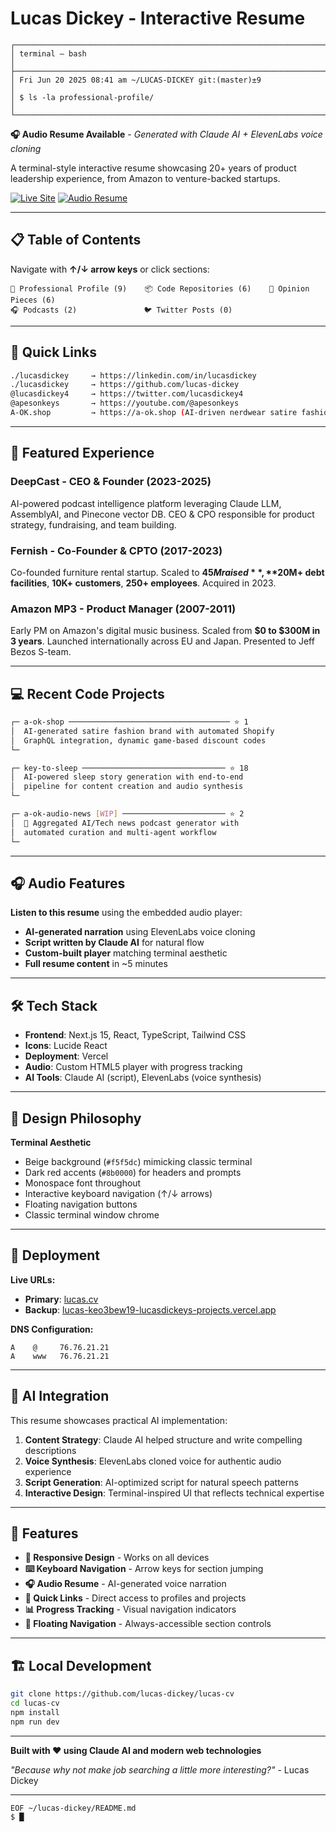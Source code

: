 # Lucas Dickey - Interactive Resume

```
┌──────────────────────────────────────────────────────────────────────┐
│ terminal — bash                                                      │
├──────────────────────────────────────────────────────────────────────┤
│ Fri Jun 20 2025 08:41 am ~/LUCAS-DICKEY git:(master)±9              │
│ $ ls -la professional-profile/                                       │
└──────────────────────────────────────────────────────────────────────┘
```

**🎧 Audio Resume Available** - _Generated with Claude AI + ElevenLabs voice cloning_

A terminal-style interactive resume showcasing 20+ years of product leadership experience, from Amazon to venture-backed startups.

[![Live Site](https://img.shields.io/badge/🌐_Live_Site-lucas.cv-darkgreen?style=for-the-badge)](https://lucas.cv)
[![Audio Resume](https://img.shields.io/badge/🎧_Audio_Resume-AI_Generated-blue?style=for-the-badge)](https://lucas.cv)

---

## 📋 Table of Contents

Navigate with **↑/↓ arrow keys** or click sections:

```
👤 Professional Profile (9)    📦 Code Repositories (6)    💭 Opinion Pieces (6)
🎧 Podcasts (2)               🐦 Twitter Posts (0)
```

---

## 🎯 Quick Links

```bash
./lucasdickey     → https://linkedin.com/in/lucasdickey
./lucasdickey     → https://github.com/lucas-dickey
@lucasdickey4     → https://twitter.com/lucasdickey4
@apesonkeys       → https://youtube.com/@apesonkeys
A-OK.shop         → https://a-ok.shop (AI-driven nerdwear satire fashion brand)
```

---

## 🚀 Featured Experience

### **DeepCast - CEO & Founder (2023-2025)**

AI-powered podcast intelligence platform leveraging Claude LLM, AssemblyAI, and Pinecone vector DB. CEO & CPO responsible for product strategy, fundraising, and team building.

### **Fernish - Co-Founder & CPTO (2017-2023)**

Co-founded furniture rental startup. Scaled to **$45M raised**, **$20M+ debt facilities**, **10K+ customers**, **250+ employees**. Acquired in 2023.

### **Amazon MP3 - Product Manager (2007-2011)**

Early PM on Amazon's digital music business. Scaled from **$0 to $300M in 3 years**. Launched internationally across EU and Japan. Presented to Jeff Bezos S-team.

---

## 💻 Recent Code Projects

```bash
┌─ a-ok-shop ──────────────────────────────────── ⭐ 1
│  AI-generated satire fashion brand with automated Shopify
│  GraphQL integration, dynamic game-based discount codes
└─

┌─ key-to-sleep ──────────────────────────────── ⭐ 18
│  AI-powered sleep story generation with end-to-end
│  pipeline for content creation and audio synthesis
└─

┌─ a-ok-audio-news [WIP] ─────────────────────── ⭐ 2
│  🚧 Aggregated AI/Tech news podcast generator with
│  automated curation and multi-agent workflow
└─
```

---

## 🎧 Audio Features

**Listen to this resume** using the embedded audio player:

- **AI-generated narration** using ElevenLabs voice cloning
- **Script written by Claude AI** for natural flow
- **Custom-built player** matching terminal aesthetic
- **Full resume content** in ~5 minutes

---

## 🛠️ Tech Stack

- **Frontend**: Next.js 15, React, TypeScript, Tailwind CSS
- **Icons**: Lucide React
- **Deployment**: Vercel
- **Audio**: Custom HTML5 player with progress tracking
- **AI Tools**: Claude AI (script), ElevenLabs (voice synthesis)

---

## 🎨 Design Philosophy

**Terminal Aesthetic**

- Beige background (`#f5f5dc`) mimicking classic terminal
- Dark red accents (`#8b0000`) for headers and prompts
- Monospace font throughout
- Interactive keyboard navigation (↑/↓ arrows)
- Floating navigation buttons
- Classic terminal window chrome

---

## 🚀 Deployment

**Live URLs:**

- **Primary**: [lucas.cv](https://lucas.cv)
- **Backup**: [lucas-keo3bew19-lucasdickeys-projects.vercel.app](https://lucas-keo3bew19-lucasdickeys-projects.vercel.app)

**DNS Configuration:**

```
A    @     76.76.21.21
A    www   76.76.21.21
```

---

## 🤖 AI Integration

This resume showcases practical AI implementation:

1. **Content Strategy**: Claude AI helped structure and write compelling descriptions
2. **Voice Synthesis**: ElevenLabs cloned voice for authentic audio experience
3. **Script Generation**: AI-optimized script for natural speech patterns
4. **Interactive Design**: Terminal-inspired UI that reflects technical expertise

---

## 📱 Features

- **📱 Responsive Design** - Works on all devices
- **⌨️ Keyboard Navigation** - Arrow keys for section jumping
- **🎧 Audio Resume** - AI-generated voice narration
- **🔗 Quick Links** - Direct access to profiles and projects
- **📊 Progress Tracking** - Visual navigation indicators
- **🎯 Floating Navigation** - Always-accessible section controls

---

## 🏗️ Local Development

```bash
git clone https://github.com/lucas-dickey/lucas-cv
cd lucas-cv
npm install
npm run dev
```

---

**Built with ❤️ using Claude AI and modern web technologies**

_"Because why not make job searching a little more interesting?"_ - Lucas Dickey

---

```
EOF ~/lucas-dickey/README.md
$ █
```
